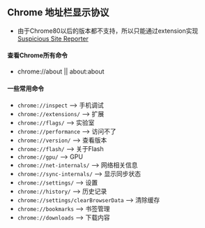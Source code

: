 ## Chrome 地址栏显示协议
  - 由于Chrome80以后的版本都不支持，所以只能通过extension实现[Suspicious Site Reporter](https://chrome.google.com/webstore/detail/suspicious-site-reporter/jknemblkbdhdcpllfgbfekkdciegfboi/related?utm_source=chrome-ntp-icon)
#### 查看Chrome所有命令
- chrome://about || about:about

#### 一些常用命令
- `chrome://inspect` --> 手机调试
- `chrome://extensions/` --> 扩展
- `chrome://flags/`  --> 实验室
- `chrome://performance` --> 访问不了
- `chrome://version/` --> 查看版本
- `chrome://flash/` --> 关于Flash
- `chrome://gpu/` --> GPU
- `chrome://net-internals/` --> 网络相关信息
- `chrome://sync-internals/` --> 显示同步状态
- `chrome://settings/` --> 设置
- `chrome://history/` --> 历史记录
- `chrome://settings/clearBrowserData` --> 清除缓存
- `chrome://bookmarks` --> 书签管理
- `chrome://downloads` --> 下载内容
